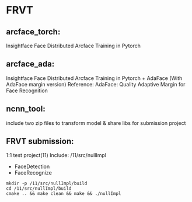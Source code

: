 # FRVT

## arcface_torch:
  Insightface Face Distributed Arcface Training in Pytorch 
  
## arcface_ada:
  Insightface Face Distributed Arcface Training in Pytorch + AdaFace (With AdaFace margin version)
  Reference: AdaFace: Quality Adaptive Margin for Face Recognition

## ncnn_tool:
  include two zip files to transform model & share libs for submission project

## FRVT submission:
  1:1 test project(11)
  Include: /11/src/nullImpl
   * FaceDetection
   * FaceRecognize
   ```
   mkdir -p /11/src/nullImpl/build 
   cd /11/src/nullImpl/build
   cmake .. && make clean && make && ./nullImpl
   ```
